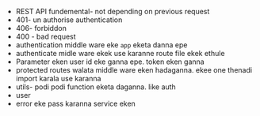 - REST API fundemental- not depending on previous request
- 401- un authorise authentication
- 406- forbiddon
- 400 - bad request
- authentication middle ware eke `app` eketa danna epe
- authenticate midle ware ekek use karanne route file ekek ethule
- Parameter eken user id eke ganna epe. token eken ganna
- protected routes walata middle ware eken hadaganna. ekee one thenadi import karala use karanna
- utils- podi podi function eketa daganna. like auth
- user
- error eke pass karanna service eken
